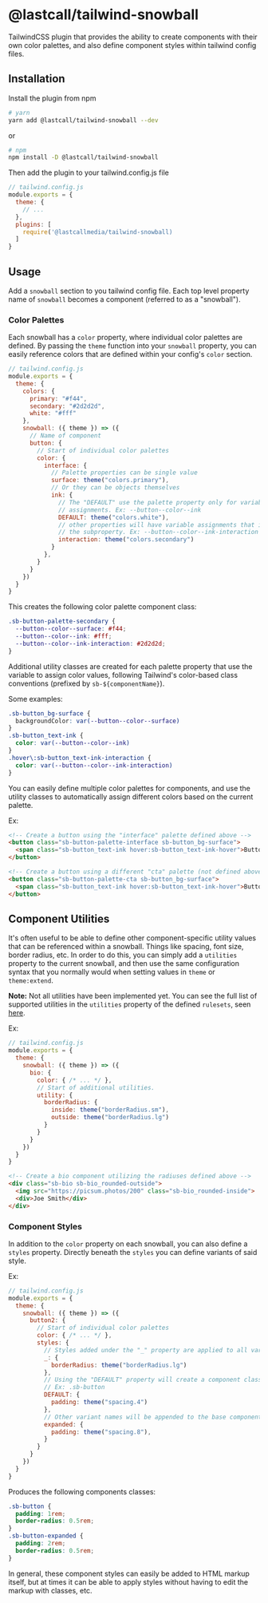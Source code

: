 # @lastcall/tailwind-snowball

TailwindCSS plugin that provides the ability to create components with their own color palettes, and also define component styles within tailwind config files.

## Installation

Install the plugin from npm

```bash
# yarn
yarn add @lastcall/tailwind-snowball --dev
```
or
```bash
# npm
npm install -D @lastcall/tailwind-snowball
```

Then add the plugin to your tailwind.config.js file
```javascript
// tailwind.config.js
module.exports = {
  theme: {
    // ...
  },
  plugins: [
    require('@lastcallmedia/tailwind-snowball)
  ]
}
```

## Usage

Add a `snowball` section to you tailwind config file. Each top level property name of `snowball` becomes a component (referred to as a "snowball").

### Color Palettes

Each snowball has a `color` property, where individual color palettes are defined. By passing the `theme` function into your `snowball` property, you can easily reference colors that are defined within your config's `color` section.

```javascript
// tailwind.config.js
module.exports = {
  theme: {
    colors: {
      primary: "#f44",
      secondary: "#2d2d2d",
      white: "#fff"
    },
    snowball: ({ theme }) => ({
      // Name of component
      button: {
        // Start of individual color palettes
        color: {
          interface: {
            // Palette properties can be single value
            surface: theme("colors.primary"),
            // Or they can be objects themselves
            ink: {
              // The "DEFAULT" use the palette property only for variable
              // assignments. Ex: --button--color--ink
              DEFAULT: theme("colors.white"),
              // other properties will have variable assignments that include
              // the subproperty. Ex: --button--color--ink-interaction
              interaction: theme("colors.secondary")
            }
          },
        }
      }
    })
  }
}
```

This creates the following color palette component class:

```CSS
.sb-button-palette-secondary {
  --button--color--surface: #f44;
  --button--color--ink: #fff;
  --button--color--ink-interaction: #2d2d2d;
}
```

Additional utility classes are created for each palette property that use the variable to assign color values, following Tailwind's color-based class conventions (prefixed by `sb-${componentName}`).

Some examples:

```CSS
.sb-button_bg-surface {
  backgroundColor: var(--button--color--surface)
}
.sb-button_text-ink {
  color: var(--button--color--ink)
}
.hover\:sb-button_text-ink-interaction {
  color: var(--button--color--ink-interaction)
}
```

You can easily define multiple color palettes for components, and use the utility classes to automatically assign different colors based on the current palette.

Ex:

```HTML
<!-- Create a button using the "interface" palette defined above -->
<button class="sb-button-palette-interface sb-button_bg-surface">
  <span class="sb-button_text-ink hover:sb-button_text-ink-hover">Button Text</span>
</button>

<!-- Create a button using a different "cta" palette (not defined above) -->
<button class="sb-button-palette-cta sb-button_bg-surface">
  <span class="sb-button_text-ink hover:sb-button_text-ink-hover">Button Text</span>
</button>
```

## Component Utilities

It's often useful to be able to define other component-specific utility values that can be referenced within a snowball. Things like spacing, font size, border radius, etc. In order to do this, you can simply add a `utilities` property to the current snowball, and then use the same configuration syntax that you normally would when setting values in `theme` or `theme:extend`.

**Note:**
Not all utilities have been implemented yet. You can see the full list of supported utilities in the `utilities` property of the defined `rulesets`, seen [here](https://github.com/LastCallMedia/tailwind-snowball/blob/main/src/index.js#L23).

Ex:
```javascript
// tailwind.config.js
module.exports = {
  theme: {
    snowball: ({ theme }) => ({
      bio: {
        color: { /* ... */ },
        // Start of additional utilities.
        utility: {
          borderRadius: {
            inside: theme("borderRadius.sm"),
            outside: theme("borderRadius.lg")
          }
        }
      }
    })
  }
}
```

```HTML
<!-- Create a bio component utilizing the radiuses defined above -->
<div class="sb-bio sb-bio_rounded-outside">
  <img src="https://picsum.photos/200" class="sb-bio_rounded-inside">
  <div>Joe Smith</div>
</div>
```

### Component Styles

In addition to the `color` property on each snowball, you can also define a `styles` property. Directly beneath the `styles` you can define variants of said style.

Ex:

```javascript
// tailwind.config.js
module.exports = {
  theme: {
    snowball: ({ theme }) => ({
      button2: {
        // Start of individual color palettes
        color: { /* ... */ },
        styles: {
          // Styles added under the "_" property are applied to all variants
          _: {
            borderRadius: theme("borderRadius.lg")
          },
          // Using the "DEFAULT" property will create a component class `
          // Ex: .sb-button
          DEFAULT: {
            padding: theme("spacing.4")
          },
          // Other variant names will be appended to the base component name
          expanded: {
            padding: theme("spacing.8"),
          }
        }
      }
    })
  }
}
```

Produces the following components classes:

```CSS
.sb-button {
  padding: 1rem;
  border-radius: 0.5rem;
}
.sb-button-expanded {
  padding: 2rem;
  border-radius: 0.5rem;
}
```

In general, these component styles can easily be added to HTML markup itself, but at times it can be able to apply styles without having to edit the markup with classes, etc.
